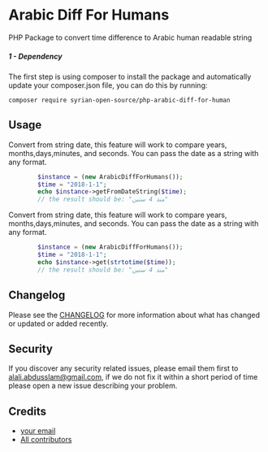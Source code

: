 # Arabic Diff For Humans
PHP Package to convert time difference to Arabic human readable string

##### 1 - Dependency
The first step is using composer to install the package and automatically update your composer.json file, you can do this by running:

```shell
composer require syrian-open-source/php-arabic-diff-for-human
```

Usage
-----------
Convert from string date, this feature will work to compare years, months,days,minutes, and seconds.
You can pass the date as a string with any format.
```php
        $instance = (new ArabicDiffForHumans());
        $time = "2018-1-1";
        echo $instance->getFromDateString($time);
        // the result should be: "منذ 4 سنين"
```
Convert from string date, this feature will work to compare years, months,days,minutes, and seconds.
You can pass the date as a string with any format.
```php
        $instance = (new ArabicDiffForHumans());
        $time = "2018-1-1";
        echo $instance->get(strtotime($time));
        // the result should be: "منذ 4 سنين"
```

Changelog
---------
Please see the [CHANGELOG](https://github.com/syrian-open-source/php-arabic-diff-for-human/blob/master/CHANGELOG.md) for more information about what has changed or updated or added recently.

Security
--------
If you discover any security related issues, please email them first to [alali.abdusslam@gmail.com](alali.abdusslam@gmail.com), 
if we do not fix it within a short period of time please open a new issue describing your problem. 

Credits
-------
* [your email](https://www.linkedin.com/in/abdussalam-alali/)
* [All contributors](https://github.com/syrian-open-source/php-arabic-diff-for-human/graphs/contributors)
